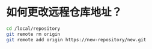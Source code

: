 # 如何更改远程仓库地址？

```sh
cd /local/repository
git remote rm origin
git remote add origin https://new-repository/new.git
```
